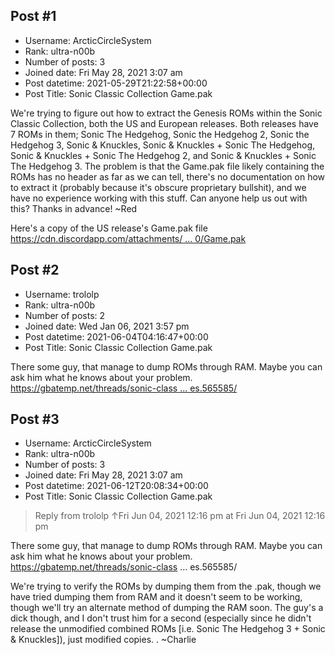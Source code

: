 ## Post #1
- Username: ArcticCircleSystem
- Rank: ultra-n00b
- Number of posts: 3
- Joined date: Fri May 28, 2021 3:07 am
- Post datetime: 2021-05-29T21:22:58+00:00
- Post Title: Sonic Classic Collection Game.pak

We're trying to figure out how to extract the Genesis ROMs within the Sonic Classic Collection, both the US and European releases. Both releases have 7 ROMs in them; Sonic The Hedgehog, Sonic the Hedgehog 2, Sonic the Hedgehog 3, Sonic & Knuckles, Sonic & Knuckles + Sonic The Hedgehog, Sonic & Knuckles + Sonic The Hedgehog 2, and Sonic & Knuckles + Sonic The Hedgehog 3. The problem is that the Game.pak file likely containing the ROMs has no header as far as we can tell, there's no documentation on how to extract it (probably because it's obscure proprietary bullshit), and we have no experience working with this stuff. Can anyone help us out with this? Thanks in advance! ~Red

Here's a copy of the US release's Game.pak file [https://cdn.discordapp.com/attachments/ ... 0/Game.pak](https://cdn.discordapp.com/attachments/493153242104987669/847566234051543110/Game.pak)
## Post #2
- Username: trololp
- Rank: ultra-n00b
- Number of posts: 2
- Joined date: Wed Jan 06, 2021 3:57 pm
- Post datetime: 2021-06-04T04:16:47+00:00
- Post Title: Sonic Classic Collection Game.pak

There some guy, that manage to dump ROMs through RAM. Maybe you can ask him what he knows about your problem.
[https://gbatemp.net/threads/sonic-class ... es.565585/](https://gbatemp.net/threads/sonic-classic-collection-dumps-and-opcode-fixes.565585/)
## Post #3
- Username: ArcticCircleSystem
- Rank: ultra-n00b
- Number of posts: 3
- Joined date: Fri May 28, 2021 3:07 am
- Post datetime: 2021-06-12T20:08:34+00:00
- Post Title: Sonic Classic Collection Game.pak

> Reply from trololp ↑Fri Jun 04, 2021 12:16 pm at Fri Jun 04, 2021 12:16 pm
>
> 
There some guy, that manage to dump ROMs through RAM. Maybe you can ask him what he knows about your problem.
https://gbatemp.net/threads/sonic-class ... es.565585/

We're trying to verify the ROMs by dumping them from the .pak, though we have tried dumping them from RAM and it doesn't seem to be working, though we'll try an alternate method of dumping the RAM soon. The guy's a dick though, and I don't trust him for a second (especially since he didn't release the unmodified combined ROMs [i.e. Sonic The Hedgehog 3 + Sonic & Knuckles]), just modified copies. . ~Charlie
